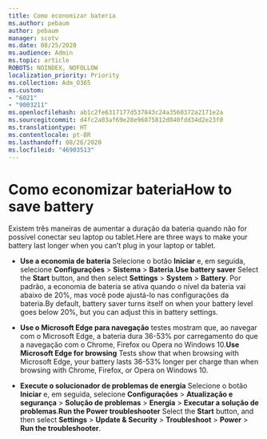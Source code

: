 ```yaml
---
title: Como economizar bateria
ms.author: pebaum
author: pebaum
manager: scotv
ms.date: 08/25/2020
ms.audience: Admin
ms.topic: article
ROBOTS: NOINDEX, NOFOLLOW
localization_priority: Priority
ms.collection: Adm_O365
ms.custom:
- "6021"
- "9003211"
ms.openlocfilehash: ab1c2fe6317177d537843c24a3560372a2171e2a
ms.sourcegitcommit: d4fc2a03af69e28e96075812d040fdd34d2e23f0
ms.translationtype: HT
ms.contentlocale: pt-BR
ms.lasthandoff: 08/26/2020
ms.locfileid: "46903513"
---
```

# <a name="how-to-save-battery"></a><span data-ttu-id="3fade-102">Como economizar bateria</span><span class="sxs-lookup"><span data-stu-id="3fade-102">How to save battery</span></span>

<span data-ttu-id="3fade-103">Existem três maneiras de aumentar a duração da bateria quando não for possível conectar seu laptop ou tablet.</span><span class="sxs-lookup"><span data-stu-id="3fade-103">Here are three ways to make your battery last longer when you can’t plug in your laptop or tablet.</span></span>  

- <span data-ttu-id="3fade-104">**Use a economia de bateria** Selecione o botão **Iniciar** e, em seguida, selecione **Configurações**  >  **Sistema**  >  **Bateria**.</span><span class="sxs-lookup"><span data-stu-id="3fade-104">**Use battery saver** Select the  **Start**  button, and then select  **Settings**  >  **System**  >  **Battery**.</span></span> <span data-ttu-id="3fade-105">Por padrão, a economia de bateria se ativa quando o nível da bateria vai abaixo de 20%, mas você pode ajustá-lo nas configurações da bateria.</span><span class="sxs-lookup"><span data-stu-id="3fade-105">By default, battery saver turns itself on when your battery level goes below 20%, but you can adjust this in battery settings.</span></span>
    
- <span data-ttu-id="3fade-106">**Use o Microsoft Edge para navegação** testes mostram que, ao navegar com o Microsoft Edge, a bateria dura 36-53% por carregamento do que a navegação com o Chrome, Firefox ou Opera no Windows 10.</span><span class="sxs-lookup"><span data-stu-id="3fade-106">**Use Microsoft Edge for browsing** Tests show that when browsing with Microsoft Edge, your battery lasts 36-53% longer per charge than when browsing with Chrome, Firefox, or Opera on Windows 10.</span></span>
    
- <span data-ttu-id="3fade-107">**Execute o solucionador de problemas de energia** Selecione o botão **Iniciar** e, em seguida, selecione **Configurações** > **Atualização e segurança** > **Solução de problemas** > **Energia** > **Executar a solução de problemas**.</span><span class="sxs-lookup"><span data-stu-id="3fade-107">**Run the Power troubleshooter** Select the **Start** button, and then select **Settings** > **Update & Security** > **Troubleshoot** > **Power** > **Run the troubleshooter**.</span></span>
